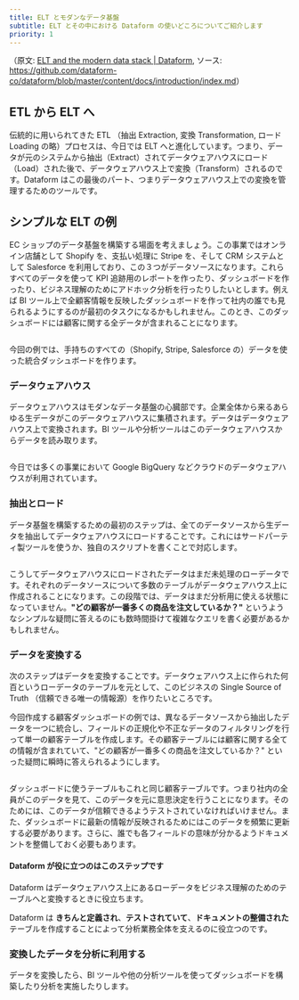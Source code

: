 ```yaml
---
title: ELT とモダンなデータ基盤
subtitle: ELT とその中における Dataform の使いどころについてご紹介します
priority: 1
---
```


（原文: [ELT and the modern data stack | Dataform](https://docs.dataform.co/introduction/modern-data-stack),
ソース: <https://github.com/dataform-co/dataform/blob/master/content/docs/introduction/index.md>）

## ETL から ELT へ

伝統的に用いられてきた ETL （抽出 Extraction, 変換 Transformation, ロード Loading の略）プロセスは、今日では ELT へと進化しています。つまり、データが元のシステムから抽出（Extract）されてデータウェアハウスにロード（Load）された後で、データウェアハウス上で変換（Transform）されるのです。Dataform はこの最後のパート、つまりデータウェアハウス上での変換を管理するためのツールです。

## シンプルな ELT の例

EC ショップのデータ基盤を構築する場面を考えましょう。この事業ではオンライン店舗として Shopify を、支払い処理に Stripe を、そして CRM システムとして Salesforce を利用しており、この３つがデータソースになります。これらすべてのデータを使って KPI 追跡用のレポートを作ったり、ダッシュボードを作ったり、ビジネス理解のためにアドホック分析を行ったりしたいとします。例えば BI ツール上で全顧客情報を反映したダッシュボードを作って社内の誰でも見られるようにするのが最初のタスクになるかもしれません。このとき、このダッシュボードには顧客に関する全データが含まれることになります。

<img src="https://assets.dataform.co/docs/introduction/example_simple_schema.png" max-width="753"  alt="" />

今回の例では、手持ちのすべての（Shopify, Stripe, Salesforce の）データを使った統合ダッシュボードを作ります。

### データウェアハウス

データウェアハウスはモダンなデータ基盤の心臓部です。企業全体から来るあらゆる生データがこのデータウェアハウスに集積されます。データはデータウェアハウス上で変換されます。BI ツールや分析ツールはこのデータウェアハウスからデータを読み取ります。

<img src="https://assets.dataform.co/docs/introduction/datastack_simple_schema.png" max-width="819"  alt="" />

今日では多くの事業において Google BigQuery などクラウドのデータウェアハウスが利用されています。

### 抽出とロード

データ基盤を構築するための最初のステップは、全てのデータソースから生データを抽出してデータウェアハウスにロードすることです。これにはサードパーティ製ツールを使うか、独自のスクリプトを書くことで対応します。

<img src="https://assets.dataform.co/docs/introduction/elt_illustration_step1.png" max-width="1100"  alt="" />

こうしてデータウェアハウスにロードされたデータはまだ未処理のローデータです。それぞれのデータソースについて多数のテーブルがデータウェアハウス上に作成されることになります。この段階では、データはまだ分析用に使える状態になっていません。**"どの顧客が一番多くの商品を注文しているか？"** というようなシンプルな疑問に答えるのにも数時間掛けて複雑なクエリを書く必要があるかもしれません。

### データを変換する

次のステップはデータを変換することです。データウェアハウス上に作られた何百というローデータのテーブルを元として、このビジネスの Single Source of Truth （信頼できる唯一の情報源）を作りたいところです。

今回作成する顧客ダッシュボードの例では、異なるデータソースから抽出したデータを一つに統合し、フィールドの正規化や不正なデータのフィルタリングを行って単一の顧客テーブルを作成します。その顧客テーブルには顧客に関する全ての情報が含まれていて、"どの顧客が一番多くの商品を注文しているか？" といった疑問に瞬時に答えられるようにします。

<img src="https://assets.dataform.co/docs/introduction/elt_illustration_step2.png" max-width="1100"  alt="" />

ダッシュボードに使うテーブルもこれと同じ顧客テーブルです。つまり社内の全員がこのデータを見て、このデータを元に意思決定を行うことになります。そのためには、このデータが信頼できるようテストされていなければいけません。また、ダッシュボードに最新の情報が反映されるためにはこのデータを頻繁に更新する必要があります。さらに、誰でも各フィールドの意味が分かるようドキュメントを整備しておく必要もあります。

<div className="bp3-callout bp3-icon-info-sign bp3-intent-primary" markdown="1">
<h4 class="bp3-heading">Dataform が役に立つのはこのステップです</h4>
Dataform はデータウェアハウス上にあるローデータをビジネス理解のためのテーブルへと変換するときに役立ちます。

Dataform は **きちんと定義され**、**テストされていて**、**ドキュメントの整備された**テーブルを作成することによって分析業務全体を支えるのに役立つのです。
</div>

### 変換したデータを分析に利用する

データを変換したら、BI ツールや他の分析ツールを使ってダッシュボードを構築したり分析を実施したりします。

<img src="https://assets.dataform.co/docs/introduction/elt_illustration_step3.png" max-width="1100" alt="" />
